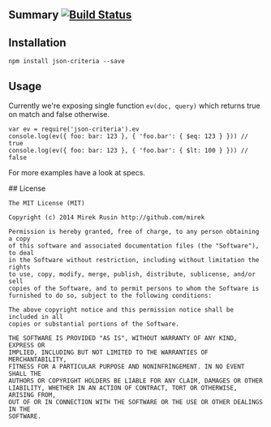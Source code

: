
## Summary [![Build Status](https://travis-ci.org/mirek/node-json-criteria.png?branch=master)](https://travis-ci.org/mirek/node-json-criteria)

## Installation

    npm install json-criteria --save

## Usage

Currently we're exposing single function `ev(doc, query)` which returns true on match and false otherwise.

    var ev = require('json-criteria').ev
    console.log(ev({ foo: bar: 123 }, { 'foo.bar': { $eq: 123 } })) // true
    console.log(ev({ foo: bar: 123 }, { 'foo.bar': { $lt: 100 } })) // false

For more examples have a look at specs.

## License

    The MIT License (MIT)

    Copyright (c) 2014 Mirek Rusin http://github.com/mirek

    Permission is hereby granted, free of charge, to any person obtaining a copy
    of this software and associated documentation files (the "Software"), to deal
    in the Software without restriction, including without limitation the rights
    to use, copy, modify, merge, publish, distribute, sublicense, and/or sell
    copies of the Software, and to permit persons to whom the Software is
    furnished to do so, subject to the following conditions:

    The above copyright notice and this permission notice shall be included in all
    copies or substantial portions of the Software.

    THE SOFTWARE IS PROVIDED "AS IS", WITHOUT WARRANTY OF ANY KIND, EXPRESS OR
    IMPLIED, INCLUDING BUT NOT LIMITED TO THE WARRANTIES OF MERCHANTABILITY,
    FITNESS FOR A PARTICULAR PURPOSE AND NONINFRINGEMENT. IN NO EVENT SHALL THE
    AUTHORS OR COPYRIGHT HOLDERS BE LIABLE FOR ANY CLAIM, DAMAGES OR OTHER
    LIABILITY, WHETHER IN AN ACTION OF CONTRACT, TORT OR OTHERWISE, ARISING FROM,
    OUT OF OR IN CONNECTION WITH THE SOFTWARE OR THE USE OR OTHER DEALINGS IN THE
    SOFTWARE.
